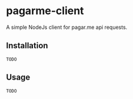 # pagarme-client
A simple NodeJs client for pagar.me api requests.

## Installation

    TODO

## Usage

    TODO
